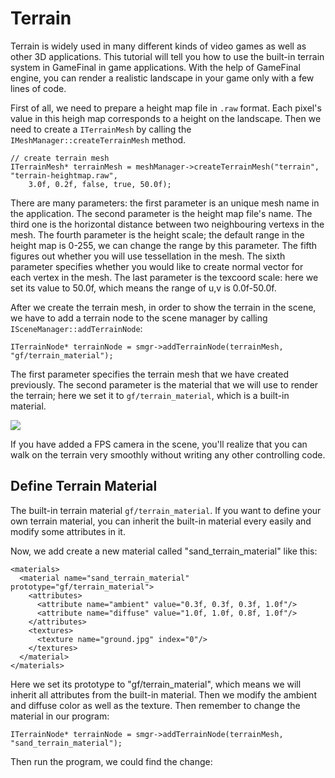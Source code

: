 # Terrain #

Terrain is widely used in many different kinds of video games as well as other 3D applications. This tutorial will tell you how to use the built-in terrain system in GameFinal in game applications. With the help of GameFinal engine, you can render a realistic landscape in your game only with a few lines of code.

First of all, we need to prepare a height map file in `.raw` format. Each pixel's value in this heigh map corresponds to a height on the landscape. Then we need to create a `ITerrainMesh` by calling the `IMeshManager::createTerrainMesh` method.

	// create terrain mesh
	ITerrainMesh* terrainMesh = meshManager->createTerrainMesh("terrain", "terrain-heightmap.raw",
		3.0f, 0.2f, false, true, 50.0f);

There are many parameters: the first parameter is an unique mesh name in the application. The second parameter is the height map file's name. The third one is the horizontal distance between two neighbouring vertexs in the mesh. The fourth parameter is the height scale; the default range in the height map is 0-255, we can change the range by this parameter. The fifth figures out whether you will use tessellation in the mesh. The sixth parameter specifies whether you would like to create normal vector for each vertex in the mesh. The last parameter is the texcoord scale: here we set its value to 50.0f, which means the range of u,v is 0.0f-50.0f.

After we create the terrain mesh, in order to show the terrain in the scene, we have to add a terrain node to the scene manager by calling `ISceneManager::addTerrainNode`:

	ITerrainNode* terrainNode = smgr->addTerrainNode(terrainMesh, "gf/terrain_material");

The first parameter specifies the terrain mesh that we have created previously. The second parameter is the material that we will use to render the terrain; here we set it to `gf/terrain_material`, which is a built-in material.

![](https://raw.githubusercontent.com/woyaofacai/GameFinal/master/Tutorials/img/07-01.png)

If you have added a FPS camera in the scene, you'll realize that you can walk on the terrain very smoothly without writing any other controlling code.

## Define Terrain Material ##

The built-in terrain material `gf/terrain_material`. If you want to define your own terrain material, you can inherit the built-in material every easily and modify some attributes in it.

Now, we add create a new material called "sand_terrain_material" like this:

	<materials>
	  <material name="sand_terrain_material" prototype="gf/terrain_material">
	    <attributes>
	      <attribute name="ambient" value="0.3f, 0.3f, 0.3f, 1.0f"/>
	      <attribute name="diffuse" value="1.0f, 1.0f, 0.8f, 1.0f"/>
	    </attributes>
	    <textures>
	      <texture name="ground.jpg" index="0"/>
	    </textures>
	  </material>
	</materials>

Here we set its prototype to "gf/terrain_material", which means we will inherit all attributes from the built-in material. Then we modify the ambient and diffuse color as well as the texture. Then remember to change the material in our program:

	ITerrainNode* terrainNode = smgr->addTerrainNode(terrainMesh, "sand_terrain_material");

Then run the program, we could find the change:

